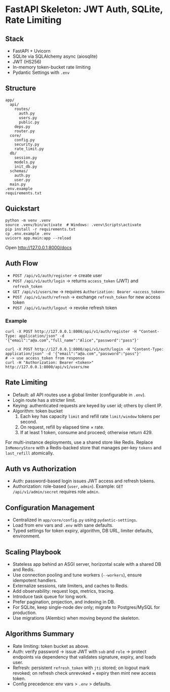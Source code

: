 # FastAPI Skeleton: JWT Auth, SQLite, Rate Limiting

## Stack
- FastAPI + Uvicorn
- SQLite via SQLAlchemy async (aiosqlite)
- JWT (HS256)
- In-memory token-bucket rate limiting
- Pydantic Settings with `.env`

## Structure
```
app/
  api/
    routes/
      auth.py
      users.py
      public.py
    deps.py
    router.py
  core/
    config.py
    security.py
    rate_limit.py
  db/
    session.py
    models.py
    init_db.py
  schemas/
    auth.py
    user.py
  main.py
.env.example
requirements.txt
```

## Quickstart
```
python -m venv .venv
source .venv/bin/activate  # Windows: .venv\Scripts\activate
pip install -r requirements.txt
cp .env.example .env
uvicorn app.main:app --reload
```
Open http://127.0.0.1:8000/docs

## Auth Flow
- `POST /api/v1/auth/register` → create user
- `POST /api/v1/auth/login` → returns `access_token` (JWT) and `refresh_token`
- `GET /api/v1/users/me` → requires `Authorization: Bearer <access_token>`
- `POST /api/v1/auth/refresh` → exchange `refresh_token` for new access token
- `POST /api/v1/auth/logout` → revoke refresh token

### Example
```
curl -X POST http://127.0.0.1:8000/api/v1/auth/register -H "Content-Type: application/json" -d '{"email":"a@a.com","full_name":"Alice","password":"pass"}'

curl -X POST http://127.0.0.1:8000/api/v1/auth/login -H "Content-Type: application/json" -d '{"email":"a@a.com","password":"pass"}'
# -> use access_token from response
curl -H "Authorization: Bearer <token>" http://127.0.0.1:8000/api/v1/users/me
```

## Rate Limiting
- Default: all API routes use a global limiter (configurable in `.env`).
- Login route has a stricter limit.
- Keying: authenticated requests are keyed by user id; others by client IP.
- Algorithm: token bucket
  1. Each key has capacity `limit` and refill rate `limit/window` tokens per second.
  2. On request, refill by elapsed time × rate.
  3. If at least 1 token, consume and proceed; otherwise return 429.

For multi-instance deployments, use a shared store like Redis. Replace `InMemoryStore` with a Redis-backed store that manages per-key `tokens` and `last_refill` atomically.

## Auth vs Authorization
- Auth: password-based login issues JWT access and refresh tokens.
- Authorization: role-based (`user`, `admin`). Example: `GET /api/v1/admin/secret` requires role `admin`.

## Configuration Management
- Centralized in `app/core/config.py` using `pydantic-settings`.
- Load from env vars and `.env` with sane defaults.
- Typed settings for token expiry, algorithm, DB URL, limiter defaults, environment.

## Scaling Playbook
- Stateless app behind an ASGI server, horizontal scale with a shared DB and Redis.
- Use connection pooling and tune workers (`--workers`), ensure idempotent handlers.
- Externalize sessions, rate limiters, and caches to Redis.
- Add observability: request logs, metrics, tracing.
- Introduce task queue for long work.
- Prefer pagination, projection, and indexing in DB.
- For SQLite, keep single-node dev only; migrate to Postgres/MySQL for production.
- Use migrations (Alembic) when moving beyond the skeleton.

## Algorithms Summary
- Rate limiting: token bucket as above.
- Auth: verify password → issue JWT with `sub` and `role` → protect endpoints via dependency that validates signature, expiry, and loads user.
- Refresh: persistent `refresh_token` with `jti` stored; on logout mark revoked; on refresh check unrevoked + expiry then mint new access token.
- Config precedence: env vars > `.env` > defaults.
